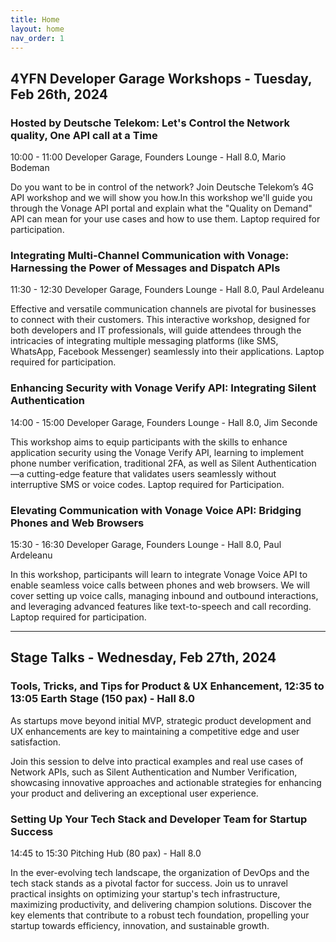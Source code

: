 ```yaml
---
title: Home
layout: home
nav_order: 1
---
```


## 4YFN Developer Garage Workshops - Tuesday, Feb 26th, 2024

### Hosted by Deutsche Telekom: Let's Control the Network quality, One API call at a Time

10:00 - 11:00 Developer Garage, Founders Lounge - Hall 8.0, Mario Bodeman

Do you want to be in control of the network? Join Deutsche Telekom’s 4G API workshop and we will show you how.In this workshop we'll guide you through the Vonage API portal and explain what the "Quality on Demand" API can mean for your use cases and how to use them. Laptop required for participation.

### Integrating Multi-Channel Communication with Vonage: Harnessing the Power of Messages and Dispatch APIs

11:30 - 12:30 Developer Garage, Founders Lounge - Hall 8.0, Paul Ardeleanu

Effective and versatile communication channels are pivotal for businesses to connect with their customers. This interactive workshop, designed for both developers and IT professionals, will guide attendees through the intricacies of integrating multiple messaging platforms (like SMS, WhatsApp, Facebook Messenger) seamlessly into their applications. Laptop required for participation.

### Enhancing Security with Vonage Verify API: Integrating Silent Authentication

14:00 - 15:00 Developer Garage, Founders Lounge - Hall 8.0, Jim Seconde

This workshop aims to equip participants with the skills to enhance application security using the Vonage Verify API, learning to implement phone number verification,  traditional 2FA, as well as Silent Authentication —a cutting-edge feature that validates users seamlessly without interruptive SMS or voice codes. Laptop required for Participation.

### Elevating Communication with Vonage Voice API: Bridging Phones and Web Browsers

15:30 - 16:30 Developer Garage, Founders Lounge - Hall 8.0, Paul Ardeleanu

In this workshop, participants will learn to integrate Vonage Voice API to enable seamless voice calls between phones and web browsers. We will cover setting up voice calls, managing inbound and outbound interactions, and leveraging advanced features like text-to-speech and call recording. Laptop required for participation.

---

## Stage Talks - Wednesday, Feb 27th, 2024

### Tools, Tricks, and Tips for Product & UX Enhancement, 12:35 to 13:05 Earth Stage (150 pax) - Hall 8.0

As startups move beyond initial MVP, strategic product development and UX enhancements are key to maintaining a competitive edge and user satisfaction.

Join this session to delve into practical examples and real use cases of Network APIs, such as Silent Authentication and Number Verification, showcasing innovative approaches and actionable strategies for enhancing your product and delivering an exceptional user experience.

### Setting Up Your Tech Stack and Developer Team for Startup Success

14:45 to 15:30 Pitching Hub (80 pax) - Hall 8.0

In the ever-evolving tech landscape, the organization of DevOps and the tech stack stands as a pivotal factor for success. Join us to unravel practical insights on optimizing your startup's tech infrastructure, maximizing productivity, and delivering champion solutions. Discover the key elements that contribute to a robust tech foundation, propelling your startup towards efficiency, innovation, and sustainable growth.
